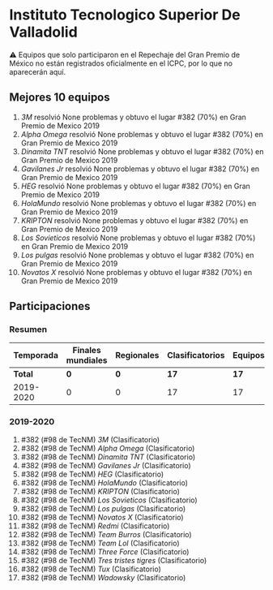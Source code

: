 # Instituto Tecnologico Superior De Valladolid

:warning: Equipos que solo participaron en el Repechaje del Gran Premio de México no están registrados oficialmente en el ICPC, por lo que no aparecerán aquí.

## Mejores 10 equipos

1. _3M_ resolvió None problemas y obtuvo el lugar #382 (70%) en Gran Premio de Mexico 2019
1. _Alpha Omega_ resolvió None problemas y obtuvo el lugar #382 (70%) en Gran Premio de Mexico 2019
1. _Dinamita TNT_ resolvió None problemas y obtuvo el lugar #382 (70%) en Gran Premio de Mexico 2019
1. _Gavilanes Jr_ resolvió None problemas y obtuvo el lugar #382 (70%) en Gran Premio de Mexico 2019
1. _HEG_ resolvió None problemas y obtuvo el lugar #382 (70%) en Gran Premio de Mexico 2019
1. _HolaMundo_ resolvió None problemas y obtuvo el lugar #382 (70%) en Gran Premio de Mexico 2019
1. _KRIPTON_ resolvió None problemas y obtuvo el lugar #382 (70%) en Gran Premio de Mexico 2019
1. _Los Sovieticos_ resolvió None problemas y obtuvo el lugar #382 (70%) en Gran Premio de Mexico 2019
1. _Los pulgas_ resolvió None problemas y obtuvo el lugar #382 (70%) en Gran Premio de Mexico 2019
1. _Novatos X_ resolvió None problemas y obtuvo el lugar #382 (70%) en Gran Premio de Mexico 2019

## Participaciones

### Resumen

| Temporada | Finales mundiales | Regionales | Clasificatorios | Equipos |
| --- | --- | --- | --- | --- |
| **Total** | **0** | **0** | **17** | **17** |
| 2019-2020 | 0 | 0 | 17 | 17 |

### 2019-2020

1. #382 (#98 de TecNM) _3M_ (Clasificatorio)
1. #382 (#98 de TecNM) _Alpha Omega_ (Clasificatorio)
1. #382 (#98 de TecNM) _Dinamita TNT_ (Clasificatorio)
1. #382 (#98 de TecNM) _Gavilanes Jr_ (Clasificatorio)
1. #382 (#98 de TecNM) _HEG_ (Clasificatorio)
1. #382 (#98 de TecNM) _HolaMundo_ (Clasificatorio)
1. #382 (#98 de TecNM) _KRIPTON_ (Clasificatorio)
1. #382 (#98 de TecNM) _Los Sovieticos_ (Clasificatorio)
1. #382 (#98 de TecNM) _Los pulgas_ (Clasificatorio)
1. #382 (#98 de TecNM) _Novatos X_ (Clasificatorio)
1. #382 (#98 de TecNM) _Redmi_ (Clasificatorio)
1. #382 (#98 de TecNM) _Team Burros_ (Clasificatorio)
1. #382 (#98 de TecNM) _Team Lol_ (Clasificatorio)
1. #382 (#98 de TecNM) _Three Force_ (Clasificatorio)
1. #382 (#98 de TecNM) _Tres tristes tigres_ (Clasificatorio)
1. #382 (#98 de TecNM) _Tux_ (Clasificatorio)
1. #382 (#98 de TecNM) _Wadowsky_ (Clasificatorio)




